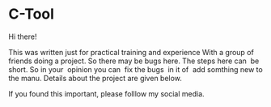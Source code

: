 # C-Tool

Hi there! 

  This was written just for practical training and experience
With a group of friends doing a project. So there may be bugs here.
The steps here can  be short. So in your  opinion you can  fix the 
bugs  in it of  add somthing new to the manu. Details about 
the project are given below. 

If you found this important, please folllow my social media.

 
